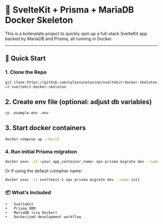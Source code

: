 # 🧪 SvelteKit + Prisma + MariaDB Docker Skeleton

This is a boilerplate project to quickly spin up a full-stack SvelteKit app backed by MariaDB and Prisma, all running in Docker.

---

## 🚀 Quick Start

### 1. Clone the Repo

```bash
git clone https://github.com/nylesninetynine/sveltekit-docker-skeleton.git
cd sveltekit-docker-skeleton
```
## 2. Create env file (optional: adjust db variables)
```bash
cp .example.env .env
```
## 3. Start docker containers
```bash
docker-compose up --build
```
### 4. Run initial Prisma migration
```bash
docker exec -it <your_app_container_name> npx prisma migrate dev --name init
```
Or if using the default container name:
```bash
docker exec -it sveltekit-1 npx prisma migrate dev --name init
```

### 📦 What’s Included
	•	SvelteKit
	•	Prisma ORM
	•	MariaDB (via Docker)
	•	Dockerized development workflow
